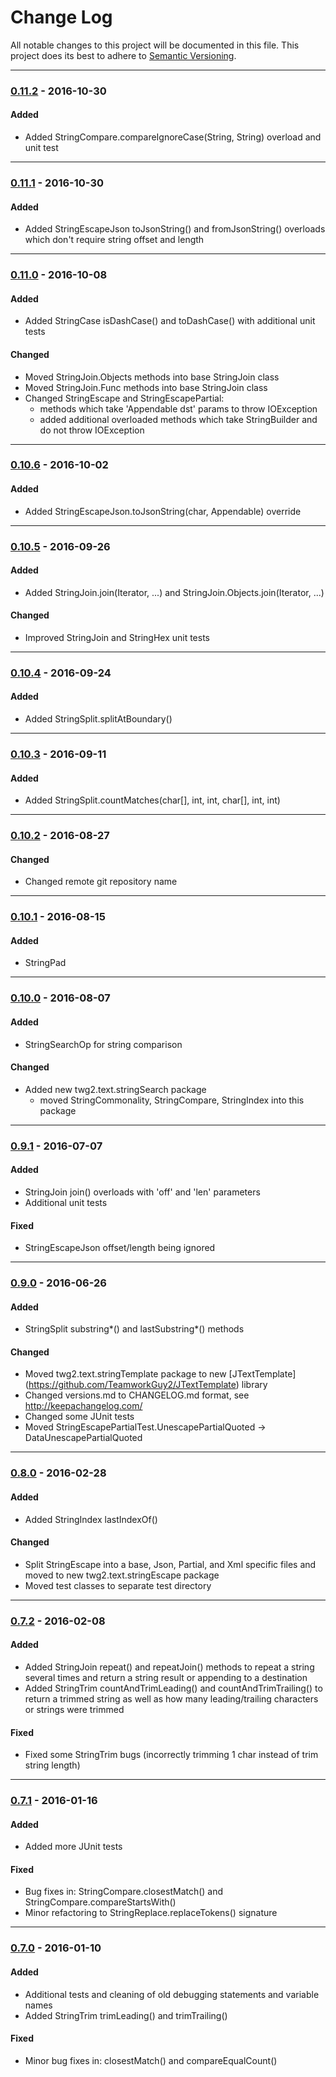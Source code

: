 # Change Log
All notable changes to this project will be documented in this file.
This project does its best to adhere to [Semantic Versioning](http://semver.org/).


--------
### [0.11.2](https://github.com/TeamworkGuy2/JTextUtil/commit/295e57a6016ecedbf3f68eb7f65aff98b27961c7) - 2016-10-30
#### Added
* Added StringCompare.compareIgnoreCase(String, String) overload and unit test


--------
### [0.11.1](https://github.com/TeamworkGuy2/JTextUtil/commit/295e57a6016ecedbf3f68eb7f65aff98b27961c7) - 2016-10-30
#### Added
* Added StringEscapeJson toJsonString() and fromJsonString() overloads which don't require string offset and length


--------
### [0.11.0](https://github.com/TeamworkGuy2/JTextUtil/commit/9f1c9bd4af821ebe504919c430d639037558ac6c) - 2016-10-08
#### Added
* Added StringCase isDashCase() and toDashCase() with additional unit tests

#### Changed
* Moved StringJoin.Objects methods into base StringJoin class
* Moved StringJoin.Func methods into base StringJoin class
* Changed StringEscape and StringEscapePartial:
  * methods which take 'Appendable dst' params to throw IOException
  * added additional overloaded methods which take StringBuilder and do not throw IOException


--------
### [0.10.6](https://github.com/TeamworkGuy2/JTextUtil/commit/1b81c02b2af0ac1186c1bab9c8534c6f851be2e9) - 2016-10-02
#### Added
* Added StringEscapeJson.toJsonString(char, Appendable) override


--------
### [0.10.5](https://github.com/TeamworkGuy2/JTextUtil/commit/d0299113a4f3478320321a7e9dfa8ffac84ce9c6) - 2016-09-26
#### Added
* Added StringJoin.join(Iterator, ...) and StringJoin.Objects.join(Iterator, ...)

#### Changed
* Improved StringJoin and StringHex unit tests


--------
### [0.10.4](https://github.com/TeamworkGuy2/JTextUtil/commit/6d7676e216cd63cfed9fb4f96180a5d647cb8372) - 2016-09-24
#### Added
* Added StringSplit.splitAtBoundary()


--------
### [0.10.3](https://github.com/TeamworkGuy2/JTextUtil/commit/cb0f1e114944175eafe06cc8311609187a2cc93e) - 2016-09-11
#### Added
* Added StringSplit.countMatches(char[], int, int, char[], int, int)


--------
### [0.10.2](https://github.com/TeamworkGuy2/JTextUtil/commit/573390227bb299d442f19b76f5761c8bc80e5a3c) - 2016-08-27
#### Changed
* Changed remote git repository name


--------
### [0.10.1](https://github.com/TeamworkGuy2/JTextFluff/commit/1d91013ca264434f32d59ac84b2e720444433689) - 2016-08-15
#### Added
* StringPad


--------
### [0.10.0](https://github.com/TeamworkGuy2/JTextFluff/commit/621ad58574853f831ce5bc7e669e1447b8f306f9) - 2016-08-07
#### Added
* StringSearchOp for string comparison

#### Changed
* Added new twg2.text.stringSearch package
  * moved StringCommonality, StringCompare, StringIndex into this package


--------
### [0.9.1](https://github.com/TeamworkGuy2/JTextFluff/commit/cd020a56da7a9549c2be5814bda830e59c23d245) - 2016-07-07
#### Added
* StringJoin join() overloads with 'off' and 'len' parameters
* Additional unit tests

#### Fixed
* StringEscapeJson offset/length being ignored


--------
### [0.9.0](https://github.com/TeamworkGuy2/JTextFluff/commit/d48b7163392bbfab2a5eca4bc6f06d2143b29a0f) - 2016-06-26
#### Added
* StringSplit substring*() and lastSubstring*() methods

#### Changed
* Moved twg2.text.stringTemplate package to new [JTextTemplate] (https://github.com/TeamworkGuy2/JTextTemplate) library
* Changed versions.md to CHANGELOG.md format, see http://keepachangelog.com/
* Changed some JUnit tests
* Moved StringEscapePartialTest.UnescapePartialQuoted -> DataUnescapePartialQuoted


--------
### [0.8.0](https://github.com/TeamworkGuy2/JTextFluff/commit/78acc7e47201b572db507634e5b3517b874e9c8f) - 2016-02-28
#### Added
* Added StringIndex lastIndexOf()

#### Changed
* Split StringEscape into a base, Json, Partial, and Xml specific files and moved to new twg2.text.stringEscape package
* Moved test classes to separate test directory


--------
### [0.7.2](https://github.com/TeamworkGuy2/JTextFluff/commit/9103614630787018da70515f6f519dc485dfdc63) - 2016-02-08
#### Added
* Added StringJoin repeat() and repeatJoin() methods to repeat a string several times and return a string result or appending to a destination
* Added StringTrim countAndTrimLeading() and countAndTrimTrailing() to return a trimmed string as well as how many leading/trailing characters or strings were trimmed

#### Fixed
* Fixed some StringTrim bugs (incorrectly trimming 1 char instead of trim string length)


--------
### [0.7.1](https://github.com/TeamworkGuy2/JTextFluff/commit/07ef4c94a2ec576cc8aeb55ef9b6871ff304f304) -  2016-01-16
#### Added
* Added more JUnit tests

#### Fixed
* Bug fixes in: StringCompare.closestMatch() and StringCompare.compareStartsWith()
* Minor refactoring to StringReplace.replaceTokens() signature


--------
### [0.7.0](https://github.com/TeamworkGuy2/JTextFluff/commit/94a5ebba1b9c37887dd017f87b3849eaa261ac56) - 2016-01-10
#### Added
* Additional tests and cleaning of old debugging statements and variable names
* Added StringTrim trimLeading() and trimTrailing()

#### Fixed
* Minor bug fixes in: closestMatch() and compareEqualCount()

